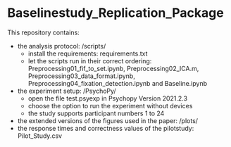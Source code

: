 # Baselinestudy_Replication_Package
This repository contains:
- the analysis protocol: /scripts/
    - install the requirements: requirements.txt
    - let the scripts run in their correct ordering: Preprocessing01_fif_to_set.ipynb, Preprocessing02_ICA.m, Preprocessing03_data_format.ipynb, Preprocessing04_fixation_detection.ipynb and Baseline.ipynb
- the experiment setup: /PsychoPy/
    - open the file test.psyexp in Psychopy Version 2021.2.3
    - choose the option to run the experiment without devices
    - the study supports participant numbers 1 to 24
- the extended versions of the figures used in the paper: /plots/
- the response times and correctness values of the pilotstudy: Pilot_Study.csv

